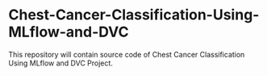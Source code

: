 # Chest-Cancer-Classification-Using-MLflow-and-DVC
This repository will contain source code of Chest Cancer Classification Using MLflow and DVC Project.
